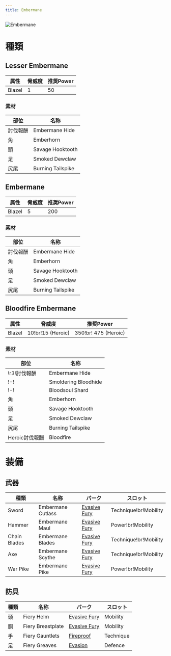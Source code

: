 ```yaml
---
title: Embermane
---
```

![Embermane](/img/icon_embermane.png)

# 種類

## Lesser Embermane
| 属性 | 脅威度 | 推奨Power |
| --- | --- | --- |
| Blazel | 1 | 50 |

### 素材
| 部位 | 名称 |
| --- | --- |
| 討伐報酬 | Embermane Hide |
| 角 | Emberhorn |
| 頭 | Savage Hooktooth |
| 足 | Smoked Dewclaw |
| 尻尾 | Burning Tailspike |

## Embermane
| 属性 | 脅威度 | 推奨Power |
| --- | --- | --- |
| Blazel | 5 | 200 |

### 素材
| 部位 | 名称 |
| --- | --- |
| 討伐報酬 | Embermane Hide |
| 角 | Emberhorn |
| 頭 | Savage Hooktooth |
| 足 | Smoked Dewclaw |
| 尻尾 | Burning Tailspike |

## Bloodfire Embermane

| 属性 | 脅威度 | 推奨Power |
| --- | --- | --- |
| Blazel | 10!br!15 (Heroic) | 350!br! 475 (Heroic) |

### 素材
| 部位 | 名称 |
| --- | --- |
| !r3!討伐報酬 | Embermane Hide |
| !-! | Smoldering Bloodhide |
| !-! | Bloodsoul Shard |
| 角 | Emberhorn |
| 頭 | Savage Hooktooth |
| 足 | Smoked Dewclaw |
| 尻尾 | Burning Tailspike |
| Heroic討伐報酬| Bloodfire |

# 装備
## 武器
| 種類 | 名称 | パーク | スロット |
| --- | --- | --- | --- |
| Sword | Embermane Cutlass | [Evasive Fury](/data/パーク/#evasive-fury) | Technique!br!Mobility |
| Hammer | Embermane Maul | [Evasive Fury](/data/パーク/#evasive-fury) | Power!br!Mobility |
| Chain Blades | Embermane Blades | [Evasive Fury](/data/パーク/#evasive-fury) | Technique!br!Mobility |
| Axe | Embermane Scythe	 | [Evasive Fury](/data/パーク/#evasive-fury) | Technique!br!Mobility |
| War Pike |  Embermane Pike | [Evasive Fury](/data/パーク/#evasive-fury) | Power!br!Mobility |

## 防具
| 種類 | 名称 | パーク | スロット |
| --- | --- | --- | --- |
| 頭 | Fiery Helm | [Evasive Fury](/data/パーク/#evasive-fury) | Mobility |
| 胴 | Fiery Breastplate | [Evasive Fury](/data/パーク/#evasive-fury)	 | Mobility |
| 手 | Fiery Gauntlets | [Fireproof](/data/パーク/#fireproof) | Technique |
| 足 | Fiery Greaves | [Evasion](/data/パーク/#evasion) | Defence |
